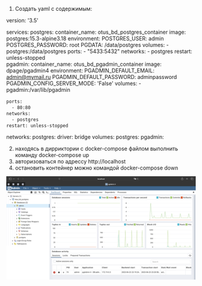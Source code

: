 1. Создать yaml с содержимым:

version: '3.5'

services:
  postgres:
    container_name: otus_bd_postgres_container
    image: postgres:15.3-alpine3.18
    environment:
      POSTGRES_USER: admin
      POSTGRES_PASSWORD: root
      PGDATA: /data/postgres
    volumes:
      - postgres:/data/postgres
    ports:
      - "5433:5432"
    networks:
      - postgres
    restart: unless-stopped  
  pgadmin:
    container_name: otus_bd_pgadmin_container
    image: dpage/pgadmin4
    environment:
      PGADMIN_DEFAULT_EMAIL: admin@mymail.ru
      PGADMIN_DEFAULT_PASSWORD: adminpassword
      PGADMIN_CONFIG_SERVER_MODE: 'False'
    volumes:
      - pgadmin:/var/lib/pgadmin

    ports:
      - 80:80
    networks:
      - postgres
    restart: unless-stopped
networks:
  postgres:
    driver: bridge
volumes:
    postgres:
    pgadmin:

2. находясь в дирриктории с docker-compose файлом выполнить команду docker-compose up 
3. авторизоваться по адрессу http://localhost
4. остановить контейнер можно командой docker-compose down

![Image alt](https://github.com/dmatwe/projects/blob/main/OTUS_BD/3.%20контейнер%20%20PostgreSQL/Screenshot%20.png)
